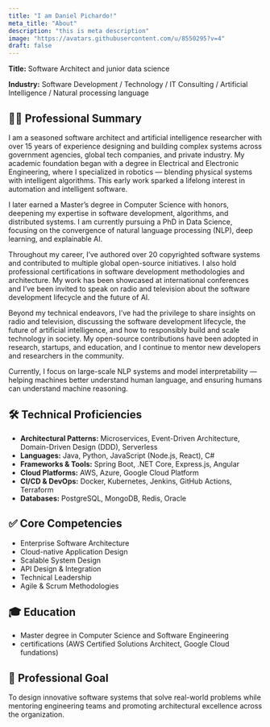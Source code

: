 ```yaml
---
title: "I am Daniel Pichardo!"
meta_title: "About"
description: "this is meta description"
image: "https://avatars.githubusercontent.com/u/8550295?v=4"
draft: false
---
```


**Title:** Software Architect and junior data science

**Industry:** Software Development / Technology / IT Consulting / Artificial Intelligence / Natural processing language

## 🧑‍💻 Professional Summary

I am a seasoned software architect and artificial intelligence researcher with over 15 years of experience designing and building complex systems across government agencies, global tech companies, and private industry. My academic foundation began with a degree in Electrical and Electronic Engineering, where I specialized in robotics — blending physical systems with intelligent algorithms. This early work sparked a lifelong interest in automation and intelligent software.

I later earned a Master’s degree in Computer Science with honors, deepening my expertise in software development, algorithms, and distributed systems. I am currently pursuing a PhD in Data Science, focusing on the convergence of natural language processing (NLP), deep learning, and explainable AI.

Throughout my career, I’ve authored over 20 copyrighted software systems and contributed to multiple global open-source initiatives. I also hold professional certifications in software development methodologies and architecture. My work has been showcased at international conferences and I’ve been invited to speak on radio and television about the software development lifecycle and the future of AI.

Beyond my technical endeavors, I’ve had the privilege to share insights on radio and television, discussing the software development lifecycle, the future of artificial intelligence, and how to responsibly build and scale technology in society. My open-source contributions have been adopted in research, startups, and education, and I continue to mentor new developers and researchers in the community.

Currently, I focus on large-scale NLP systems and model interpretability — helping machines better understand human language, and ensuring humans can understand machine reasoning.

## 🛠️ Technical Proficiencies

- **Architectural Patterns:** Microservices, Event-Driven Architecture, Domain-Driven Design (DDD), Serverless  
- **Languages:** Java, Python, JavaScript (Node.js, React), C#  
- **Frameworks & Tools:** Spring Boot, .NET Core, Express.js, Angular  
- **Cloud Platforms:** AWS, Azure, Google Cloud Platform  
- **CI/CD & DevOps:** Docker, Kubernetes, Jenkins, GitHub Actions, Terraform  
- **Databases:** PostgreSQL, MongoDB, Redis, Oracle

## ✅ Core Competencies

- Enterprise Software Architecture  
- Cloud-native Application Design  
- Scalable System Design  
- API Design & Integration  
- Technical Leadership  
- Agile & Scrum Methodologies

## 🎓 Education

- Master degree in Computer Science and Software Engineering  
- certifications (AWS Certified Solutions Architect, Google Cloud fundations)

## 🎯 Professional Goal

To design innovative software systems that solve real-world problems while mentoring engineering teams and promoting architectural excellence across the organization.
